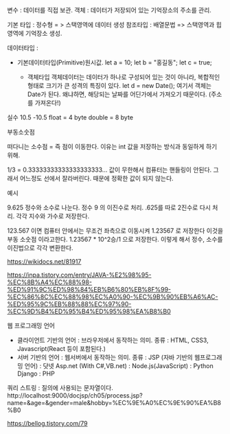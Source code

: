 변수 : 데이터를 직접 보관.
객체 : 데이터가 저장되어 있는 기억장소의 주소를 관리.


기본 타입 : 정수형 = > 스택영역에 데이터 생성
참조타입 : 배열문법 => 스택영역과 힙 영역에 기억장소 생성.

데이터타입 :

- 기본데이터타입(Primitive)원시값. 
  let a = 10;
  let b = "홍길동";
  let c = true;

  - 객체타입
    객체데이터는 데이터가 하나로 구성되어 있는 것이 아니라, 복합적인 형태로
    크기가 큰 성격의 특징이 있다.
    let d = new Date();
    여기서 객체는 Date가 된다. 왜냐하면, 해당되는 날짜를 어딘가에서 가져오기 때문이다. (주소를 가져온다!)
    

실수 
10.5 
-10.5 
float = 4 byte
double = 8 byte

부동소숫점 

떠다니는 소수점 = 즉 점이 이동한다.
이유는 int 값을 저장하는 방식과 동일하게 하기 위해.

1/3 = 0.33333333333333333333... 값이 무한해서 컴퓨터는 핸들링이 안된다.
그래서 어느정도 선에서 잘라버린다.  때문에 정확한 값이 되지 않는다.

예시

9.625 
정수와 소수로 나눈다.
정수 9 의 이진수로 처리.
.625를 따로 2진수로 다시 처리.
각각 지수와 가수로 저장한다. 

123.567 이면 컴퓨터 안에서는 무조건 좌측으로 이동시켜 1.23567 로 저장한다 이것을 부동 소숫점 이라고한다.
1.23567 * 10^2승/1 으로 저장한다. 이렇게 해서 정수, 소수를 이진법으로 각각 변환한다. 

https://wikidocs.net/81917

https://inpa.tistory.com/entry/JAVA-%E2%98%95-%EC%8B%A4%EC%88%98-%ED%91%9C%ED%98%84%EB%B6%80%EB%8F%99-%EC%86%8C%EC%88%98%EC%A0%90-%EC%9B%90%EB%A6%AC-%ED%95%9C%EB%88%88%EC%97%90-%EC%9D%B4%ED%95%B4%ED%95%98%EA%B8%B0


웹 프로그래밍 언어
  - 클라이언트 기반의 언어
    : 브라우저에서 동작하는 의미.
    종류 : HTML, CSS3, Javascript(React 등이 포함된다.)
  - 서버 기반의 언어
    : 웹서버에서 동작하는 의미.
    종류 : JSP (자바 기반의 웹프로그래밍 언어)
           : 닷넷 Asp.net (With C#,VB.net) 
           : Node.js(JavaScript)
           : Python Django
           : PHP

쿼리 스트링 : 질의에 사용되는 문자열이다.
http://localhost:9000/docjsp/ch05/process.jsp?name=&age=&gender=male&hobby=%EC%9E%A0%EC%9E%90%EA%B8%B0 


https://bellog.tistory.com/79